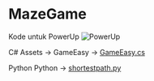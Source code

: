 # MazeGame

Kode untuk PowerUp
![PowerUp](https://gitlab.com/DarvinExa/projek/-/raw/main/ezgif.com-video-to-gif__4_.gif)

C#
Assets -> GameEasy -> [GameEasy.cs](./Assets/GameEasy/GameEasy.cs)

Python
Python -> [shortestpath.py](./Python/shortestpath.py)
